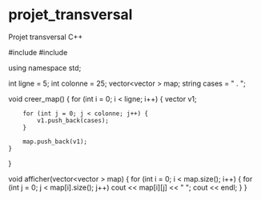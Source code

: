 # projet_transversal
Projet transversal C++


#include <iostream>
#include <vector>

using namespace std;

int ligne = 5;
int colonne = 25;
vector<vector<string> > map;
string cases = " . ";

void creer_map() {
for (int i = 0; i < ligne; i++) {
vector<string> v1;

        for (int j = 0; j < colonne; j++) {
            v1.push_back(cases);
        }

        map.push_back(v1);
    }
}


void afficher(vector<vector<string> > map) {
for (int i = 0; i < map.size(); i++) {
for (int j = 0; j < map[i].size(); j++)
cout << map[i][j] << " ";
cout << endl;
}
}
